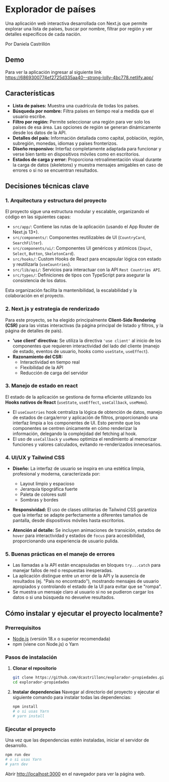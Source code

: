 # Explorador de países

Una aplicación web interactiva desarrollada con Next.js que permite explorar una lista de países, buscar por nombre, filtrar por región y ver detalles específicos de cada nación.

Por Daniela Castrillón

## Demo

Para ver la aplicación ingresar al siguiente link https://6869300774ef2725d335aa40--strong-lolly-4bc778.netlify.app/

## Características

* **Lista de países:** Muestra una cuadrícula de todas los países.
* **Búsqueda por nombre:** Filtra países en tiempo real a medida que el usuario escribe.
* **Filtro por región:** Permite seleccionar una región para ver solo los países de esa área. Las opciones de región se generan dinámicamente desde los datos de la API.
* **Detalles del país:** Información detallada como capital, población, región, subregión, monedas, idiomas y países fronterizos.
* **Diseño responsivo:** Interfaz completamente adaptada para funcionar y verse bien tanto en dispositivos móviles como en escritorios.
* **Estados de carga y error:** Proporciona retroalimentación visual durante la carga de datos (skeletons) y muestra mensajes amigables en caso de errores o si no se encuentran resultados.

## Decisiones técnicas clave

### 1. Arquitectura y estructura del proyecto

El proyecto sigue una estructura modular y escalable, organizando el código en las siguientes capas:

* `src/app/`: Contiene las rutas de la aplicación (usando el App Router de Next.js 13+).
* `src/components/`: Componentes reutilizables de UI (`CountryCard`, `SearchFilter`).
* `src/components/ui/`: Componentes UI genéricos y atómicos (`Input`, `Select`, `Button`, `SkeletonCard`).
* `src/hooks/`: Custom Hooks de React para encapsular lógica con estado y reutilizarla (`useCountries`).
* `src/lib/api/`: Servicios para interactuar con la API `Rest Countries API`.
* `src/types/`: Definiciones de tipos con TypeScript para asegurar la consistencia de los datos.

Esta organización facilita la mantenibilidad, la escalabilidad y la colaboración en el proyecto.

### 2. Next.js y estrategia de renderizado

Para este proyecto, se ha elegido principalmente **Client-Side Rendering (CSR)** para las vistas interactivas (la página principal de listado y filtros, y la página de detalles de país).

* **'use client' directiva:** Se utiliza la directiva `'use client'` al inicio de los componentes que requieren interactividad del lado del cliente (manejo de estado, eventos de usuario, hooks como `useState`, `useEffect`).
* **Razonamiento del CSR:**
    - Interactividad en tiempo real
    - Flexibilidad de la API
    - Reducción de carga del servidor

### 3. Manejo de estado en react

El estado de la aplicación se gestiona de forma eficiente utilizando los **Hooks nativos de React** (`useState`, `useEffect`, `useCallback`, `useMemo`).

* El `useCountries` hook centraliza la lógica de obtención de datos, manejo de estados de carga/error y aplicación de filtros, proporcionando una interfaz limpia a los componentes de UI. Esto permite que los componentes se centren únicamente en cómo renderizar la información, delegando la complejidad del fetching al hook.
* El uso de `useCallback` y `useMemo` optimiza el rendimiento al memorizar funciones y valores calculados, evitando re-renderizados innecesarios.

### 4. UI/UX y Tailwind CSS

* **Diseño:** La interfaz de usuario se inspira en una estética limpia, profesional y moderna, caracterizada por:
    - Layout limpio y espacioso
    - Jerarquía tipográfica fuerte
    - Paleta de colores sutil
    - Sombras y bordes 

* **Responsividad:** El uso de clases utilitarias de Tailwind CSS garantiza que la interfaz se adapte perfectamente a diferentes tamaños de pantalla, desde dispositivos móviles hasta escritorios.
* **Atención al detalle:** Se incluyen animaciones de transición, estados de `hover` para interactividad y estados de `focus` para accesibilidad, proporcionando una experiencia de usuario pulida.

### 5. Buenas prácticas en el manejo de errores

* Las llamadas a la API están encapsuladas en bloques `try...catch` para manejar fallos de red o respuestas inesperadas.
* La aplicación distingue entre un error de la API y la ausencia de resultados (ej. "País no encontrado"), mostrando mensajes de usuario apropiados y controlando el estado de la UI para evitar que se "rompa".
* Se muestra un mensaje claro al usuario si no se pudieron cargar los datos o si una búsqueda no devuelve resultados.

## Cómo instalar y ejecutar el proyecto localmente?

### Prerrequisitos

* [Node.js](https://nodejs.org/en) (versión 18.x o superior recomendada)
* npm (viene con Node.js) o Yarn

### Pasos de instalación

1.  **Clonar el repositorio**

    ```bash
    git clone https://github.com/dcastrillonc/explorador-propiedades.git
    cd explorador-propiedades
    ```

2.  **Instalar dependencias**
    Navegar al directorio del proyecto y ejecutar el siguiente comando para instalar todas las dependencias:

    ```bash
    npm install
    # o si usas Yarn
    # yarn install
    ```

### Ejecutar el proyecto

Una vez que las dependencias estén instaladas, iniciar el servidor de desarrollo.

```bash
npm run dev
# o si usas Yarn
# yarn dev
```

Abrir [http://localhost:3000](http://localhost:3000) en el navegador para ver la página web.

